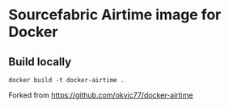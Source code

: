 # Sourcefabric Airtime image for Docker

## Build locally
```
docker build -t docker-airtime .
```

Forked from https://github.com/okvic77/docker-airtime
